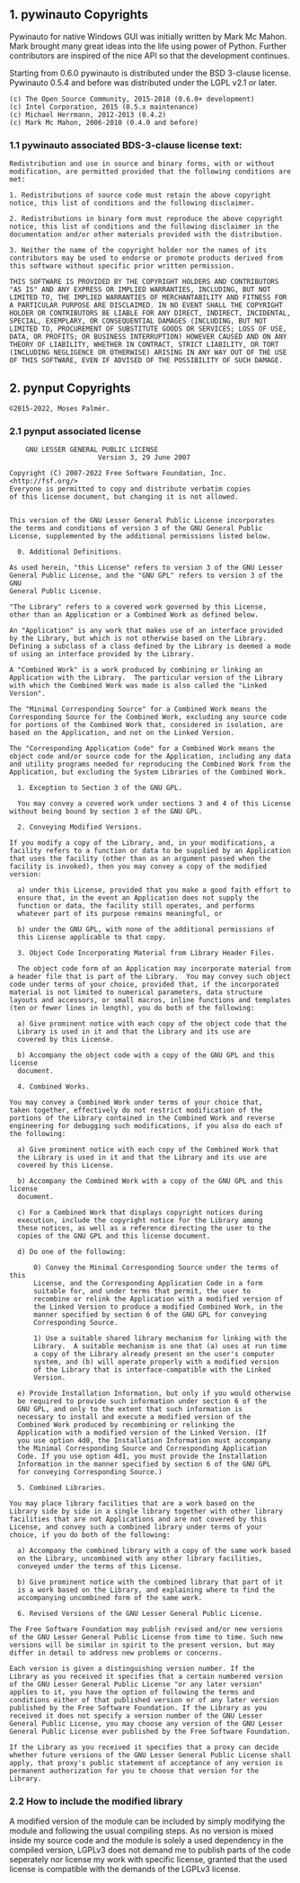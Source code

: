 ## 1. pywinauto Copyrights


Pywinauto for native Windows GUI was initially written by Mark Mc Mahon. Mark brought many great ideas into the life using power of Python. Further contributors are inspired of the nice API so that the development continues.

Starting from 0.6.0 pywinauto is distributed under the BSD 3-clause license. Pywinauto 0.5.4 and before was distributed under the LGPL v2.1 or later.

    (c) The Open Source Community, 2015-2018 (0.6.0+ development)
    (c) Intel Corporation, 2015 (0.5.x maintenance)
    (c) Michael Herrmann, 2012-2013 (0.4.2)
    (c) Mark Mc Mahon, 2006-2010 (0.4.0 and before)


### 1.1 pywinauto associated BDS-3-clause license text:


    Redistribution and use in source and binary forms, with or without modification, are permitted provided that the following conditions are met:

    1. Redistributions of source code must retain the above copyright notice, this list of conditions and the following disclaimer.

    2. Redistributions in binary form must reproduce the above copyright notice, this list of conditions and the following disclaimer in the documentation and/or other materials provided with the distribution.

    3. Neither the name of the copyright holder nor the names of its contributors may be used to endorse or promote products derived from this software without specific prior written permission.

    THIS SOFTWARE IS PROVIDED BY THE COPYRIGHT HOLDERS AND CONTRIBUTORS "AS IS" AND ANY EXPRESS OR IMPLIED WARRANTIES, INCLUDING, BUT NOT LIMITED TO, THE IMPLIED WARRANTIES OF MERCHANTABILITY AND FITNESS FOR A PARTICULAR PURPOSE ARE DISCLAIMED. IN NO EVENT SHALL THE COPYRIGHT HOLDER OR CONTRIBUTORS BE LIABLE FOR ANY DIRECT, INDIRECT, INCIDENTAL, SPECIAL, EXEMPLARY, OR CONSEQUENTIAL DAMAGES (INCLUDING, BUT NOT LIMITED TO, PROCUREMENT OF SUBSTITUTE GOODS OR SERVICES; LOSS OF USE, DATA, OR PROFITS; OR BUSINESS INTERRUPTION) HOWEVER CAUSED AND ON ANY THEORY OF LIABILITY, WHETHER IN CONTRACT, STRICT LIABILITY, OR TORT (INCLUDING NEGLIGENCE OR OTHERWISE) ARISING IN ANY WAY OUT OF THE USE OF THIS SOFTWARE, EVEN IF ADVISED OF THE POSSIBILITY OF SUCH DAMAGE.


## 2. pynput Copyrights

    ©2015-2022, Moses Palmér. 


### 2.1 pynput associated license


        GNU LESSER GENERAL PUBLIC LICENSE
                          Version 3, 29 June 2007

    Copyright (C) 2007-2022 Free Software Foundation, Inc. <http://fsf.org/>
    Everyone is permitted to copy and distribute verbatim copies
    of this license document, but changing it is not allowed.


    This version of the GNU Lesser General Public License incorporates
    the terms and conditions of version 3 of the GNU General Public
    License, supplemented by the additional permissions listed below.

      0. Additional Definitions.

    As used herein, "this License" refers to version 3 of the GNU Lesser
    General Public License, and the "GNU GPL" refers to version 3 of the GNU
    General Public License.

    "The Library" refers to a covered work governed by this License,
    other than an Application or a Combined Work as defined below.

    An "Application" is any work that makes use of an interface provided
    by the Library, but which is not otherwise based on the Library.
    Defining a subclass of a class defined by the Library is deemed a mode
    of using an interface provided by the Library.

    A "Combined Work" is a work produced by combining or linking an
    Application with the Library.  The particular version of the Library
    with which the Combined Work was made is also called the "Linked
    Version".

    The "Minimal Corresponding Source" for a Combined Work means the
    Corresponding Source for the Combined Work, excluding any source code
    for portions of the Combined Work that, considered in isolation, are
    based on the Application, and not on the Linked Version.

    The "Corresponding Application Code" for a Combined Work means the
    object code and/or source code for the Application, including any data
    and utility programs needed for reproducing the Combined Work from the
    Application, but excluding the System Libraries of the Combined Work.

      1. Exception to Section 3 of the GNU GPL.

      You may convey a covered work under sections 3 and 4 of this License
    without being bound by section 3 of the GNU GPL.

      2. Conveying Modified Versions.

    If you modify a copy of the Library, and, in your modifications, a
    facility refers to a function or data to be supplied by an Application
    that uses the facility (other than as an argument passed when the
    facility is invoked), then you may convey a copy of the modified
    version:

      a) under this License, provided that you make a good faith effort to
      ensure that, in the event an Application does not supply the
      function or data, the facility still operates, and performs
      whatever part of its purpose remains meaningful, or

      b) under the GNU GPL, with none of the additional permissions of
      this License applicable to that copy.

      3. Object Code Incorporating Material from Library Header Files.

      The object code form of an Application may incorporate material from
    a header file that is part of the Library.  You may convey such object
    code under terms of your choice, provided that, if the incorporated
    material is not limited to numerical parameters, data structure
    layouts and accessors, or small macros, inline functions and templates
    (ten or fewer lines in length), you do both of the following:

      a) Give prominent notice with each copy of the object code that the
      Library is used in it and that the Library and its use are
      covered by this License.

      b) Accompany the object code with a copy of the GNU GPL and this license
      document.

      4. Combined Works.

    You may convey a Combined Work under terms of your choice that,
    taken together, effectively do not restrict modification of the
    portions of the Library contained in the Combined Work and reverse
    engineering for debugging such modifications, if you also do each of
    the following:

      a) Give prominent notice with each copy of the Combined Work that
      the Library is used in it and that the Library and its use are
      covered by this License.

      b) Accompany the Combined Work with a copy of the GNU GPL and this license
      document.

      c) For a Combined Work that displays copyright notices during
      execution, include the copyright notice for the Library among
      these notices, as well as a reference directing the user to the
      copies of the GNU GPL and this license document.

      d) Do one of the following:

          0) Convey the Minimal Corresponding Source under the terms of this
          License, and the Corresponding Application Code in a form
          suitable for, and under terms that permit, the user to
          recombine or relink the Application with a modified version of
          the Linked Version to produce a modified Combined Work, in the
          manner specified by section 6 of the GNU GPL for conveying
          Corresponding Source.

          1) Use a suitable shared library mechanism for linking with the
          Library.  A suitable mechanism is one that (a) uses at run time
          a copy of the Library already present on the user's computer
          system, and (b) will operate properly with a modified version
          of the Library that is interface-compatible with the Linked
          Version.

      e) Provide Installation Information, but only if you would otherwise
      be required to provide such information under section 6 of the
      GNU GPL, and only to the extent that such information is
      necessary to install and execute a modified version of the
      Combined Work produced by recombining or relinking the
      Application with a modified version of the Linked Version. (If
      you use option 4d0, the Installation Information must accompany
      the Minimal Corresponding Source and Corresponding Application
      Code. If you use option 4d1, you must provide the Installation
      Information in the manner specified by section 6 of the GNU GPL
      for conveying Corresponding Source.)

      5. Combined Libraries.

    You may place library facilities that are a work based on the
    Library side by side in a single library together with other library
    facilities that are not Applications and are not covered by this
    License, and convey such a combined library under terms of your
    choice, if you do both of the following:

      a) Accompany the combined library with a copy of the same work based
      on the Library, uncombined with any other library facilities,
      conveyed under the terms of this License.

      b) Give prominent notice with the combined library that part of it
      is a work based on the Library, and explaining where to find the
      accompanying uncombined form of the same work.

      6. Revised Versions of the GNU Lesser General Public License.

    The Free Software Foundation may publish revised and/or new versions
    of the GNU Lesser General Public License from time to time. Such new
    versions will be similar in spirit to the present version, but may
    differ in detail to address new problems or concerns.

    Each version is given a distinguishing version number. If the
    Library as you received it specifies that a certain numbered version
    of the GNU Lesser General Public License "or any later version"
    applies to it, you have the option of following the terms and
    conditions either of that published version or of any later version
    published by the Free Software Foundation. If the Library as you
    received it does not specify a version number of the GNU Lesser
    General Public License, you may choose any version of the GNU Lesser
    General Public License ever published by the Free Software Foundation.

    If the Library as you received it specifies that a proxy can decide
    whether future versions of the GNU Lesser General Public License shall
    apply, that proxy's public statement of acceptance of any version is
    permanent authorization for you to choose that version for the
    Library.


### 2.2 How to include the modified library

A modified version of the module can be included by simply modifying the module and following the usual compiling steps.
As no version is mixed inside my source code and the module is solely a used dependency in the compiled version, LGPLv3 does not demand
me to publish parts of the code seperately nor license my work with specific license, granted that the used license is compatible with the demands of the LGPLv3 license.